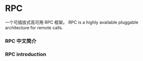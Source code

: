 # RPC

一个可插拔式高可用 RPC 框架。
RPC is a highly available pluggable architecture for remote calls.

### RPC 中文简介


### RPC introduction
